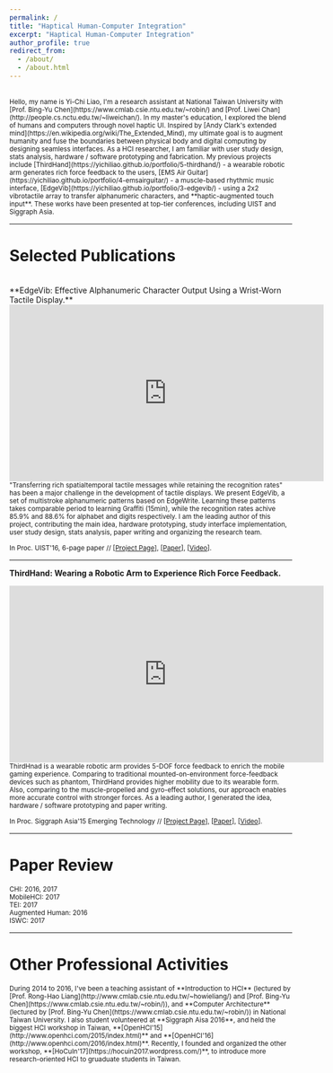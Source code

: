 ```yaml
---
permalink: /
title: "Haptical Human-Computer Integration"
excerpt: "Haptical Human-Computer Integration"
author_profile: true
redirect_from: 
  - /about/
  - /about.html
---
```

<br>
<small>
Hello, my name is Yi-Chi Liao, I'm a research assistant at National Taiwan University with [Prof. Bing-Yu Chen](https://www.cmlab.csie.ntu.edu.tw/~robin/) and [Prof. Liwei Chan](http://people.cs.nctu.edu.tw/~liweichan/). In my master's education, I explored the blend of humans and computers through novel haptic UI. Inspired by [Andy Clark's extended mind](https://en.wikipedia.org/wiki/The_Extended_Mind), my ultimate goal is to augment humanity and fuse the boundaries between physical body and digital computing by designing seamless interfaces. As a HCI researcher, I am familiar with user study design, stats analysis, hardware / software prototyping and fabrication. 
</small>

<small>
My previous projects include [ThirdHand](https://yichiliao.github.io/portfolio/5-thirdhand/) - a wearable robotic arm generates rich force feedback to the users, [EMS Air Guitar](https://yichiliao.github.io/portfolio/4-emsairguitar/) - a muscle-based rhythmic music interface, [EdgeVib](https://yichiliao.github.io/portfolio/3-edgevib/) - using a 2x2 vibrotactile array to transfer alphanumeric characters, and **haptic-augmented touch input**. These works have been presented at top-tier conferences, including UIST and Siggraph Asia.
</small>

------

Selected Publications
======

<br>
**EdgeVib: Effective Alphanumeric Character Output Using a Wrist-Worn Tactile Display.** <br>
<iframe width="560" height="315" src="https://www.youtube.com/embed/Q_2owlSeDg4" frameborder="0" allowfullscreen></iframe>

<small>
"Transferring rich spatialtemporal tactile messages while retaining the recognition rates" has been a major challenge in the development of tactile displays. We present EdgeVib, a set of multistroke alphanumeric patterns based on EdgeWrite. Learning these patterns takes comparable period to learning Graffiti (15min), while the recognition rates achive 85.9% and 88.6% for alphabet and digits respectively. I am the leading author of this project, contributing the main idea, hardware prototyping, study interface implementation, user study design, stats analysis, paper writing and organizing the research team.
</small>

<small>In Proc. UIST'16, 6-page paper // 
[[Project Page](https://yichiliao.github.io/portfolio/3-edgevib/)], [[Paper](https://yichiliao.github.io/files/thirdhand.pdf)], [[Video](https://www.youtube.com/watch?v=Q_2owlSeDg4)]. </small>

------

**ThirdHand: Wearing a Robotic Arm to Experience Rich Force Feedback.**<br> 

<iframe width="560" height="315" src="https://www.youtube.com/embed/--0zCqyv7tE" frameborder="0" allowfullscreen></iframe>

<small>
ThirdHnad is a wearable robotic arm provides 5-DOF force feedback to enrich the mobile gaming experience. Comparing to traditional mounted-on-environment force-feedback devices such as phantom, ThirdHand provides higher mobility due to its wearable form. Also, comparing to the muscle-propelled and gyro-effect solutions, our approach enables more accurate control with stronger forces. As a leading author, I generated the idea, hardware / software prototyping and paper writing.
</small>

<small>In Proc. Siggraph Asia'15 Emerging Technology // 
[[Project Page](https://yichiliao.github.io/portfolio/5-thirdhand/)], [[Paper](https://yichiliao.github.io/files/thirdhand.pdf)], [[Video](https://www.youtube.com/watch?v=--0zCqyv7tE)]. </small>

------



Paper Review
======

<small>
CHI: 2016, 2017<br>
MobileHCI: 2017 <br>
TEI: 2017<br>
Augmented Human: 2016<br>
ISWC: 2017
</small>

------

Other Professional Activities
======

<small>
During 2014 to 2016, I've been a teaching assistant of **Introduction to HCI** (lectured by [Prof. Rong-Hao Liang](http://www.cmlab.csie.ntu.edu.tw/~howieliang/) and [Prof. Bing-Yu Chen](https://www.cmlab.csie.ntu.edu.tw/~robin/)), and **Computer Architecture** (lectured by [Prof. Bing-Yu Chen](https://www.cmlab.csie.ntu.edu.tw/~robin/)) in National Taiwan University.
</small>

<small>
I also student volunteered at **Siggraph Aisa 2016**, and held the biggest HCI workshop in Taiwan, **[OpenHCI'15](http://www.openhci.com/2015/index.html)** and **[OpenHCI'16](http://www.openhci.com/2016/index.html)**. Recently, I founded and organized the other workshop, **[HoCuIn'17](https://hocuin2017.wordpress.com/)**, to introduce more research-oriented HCI to gruaduate students in Taiwan.
</small>